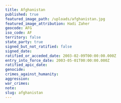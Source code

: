 ```yaml
---
title: Afghanistan
published: true
featured_image_path: /uploads/afghanistan.jpg
featured_image_attribution: Hadi Zaher
geocode: AFG
iso_code: AF
territory: false
state_party: true
signed_but_not_ratified: false
signed_date:
ratified_or_acceded_date: 2003-02-09T00:00:00.000Z
entry_into_force_date: 2003-05-01T00:00:00.000Z
ratified_apic_date:
genocide:
crimes_against_humanity:
aggression:
war_crimes:
note:
slug: afghanistan
---
```



